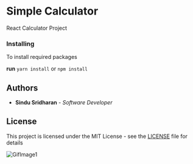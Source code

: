 
# Simple Calculator

React Calculator Project

### Installing

To install required packages 

**run** `yarn install` or `npm install`

## Authors

* **Sindu Sridharan** - *Software Developer* 

## License

This project is licensed under the MIT License - see the [LICENSE](LICENSE) file for details


![GifImage1](https://media.giphy.com/media/giFO8g302kb368HRA9/giphy.gif)
